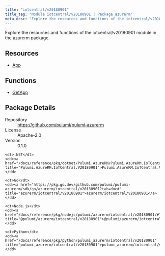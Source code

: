 ```yaml
---
title: "iotcentral/v20180901"
title_tag: "Module iotcentral/v20180901 | Package azurerm"
meta_desc: "Explore the resources and functions of the iotcentral/v20180901 module in the azurerm package."
---
```


<!-- WARNING: this file was generated by Pulumi Docs Generator. -->
<!-- Do not edit by hand unless you're certain you know what you are doing! -->

Explore the resources and functions of the iotcentral/v20180901 module in the azurerm package.

<h2 id="resources">Resources</h2>
<ul class="api">
    <li><a href="app" title="App"><span class="symbol resource"></span>App</a></li>
</ul>

<h2 id="functions">Functions</h2>
<ul class="api">
    <li><a href="getapp" title="GetApp"><span class="symbol function"></span>GetApp</a></li>
</ul>

<h2 id="package-details">Package Details</h2>
<dl class="package-details">
	<dt>Repository</dt>
	<dd><a href="https://github.com/pulumi/pulumi-azurerm">https://github.com/pulumi/pulumi-azurerm</a></dd>
	<dt>License</dt>
	<dd>Apache-2.0</dd>
	<dt>Version</dt>
	<dd>0.1.0</dd>
</dl>



<dl class="tabular">

    <dt>.NET</dt>
    <dd><a href="/docs/reference/pkg/dotnet/Pulumi.AzureRM/Pulumi.AzureRM.IoTCentral.V20180901.html" title="Pulumi.AzureRM.IoTCentral.V20180901">Pulumi.AzureRM.IoTCentral.V20180901</a></dd>

    <dt>Go</dt>
    <dd><a href="https://pkg.go.dev/github.com/pulumi/pulumi-azurerm/sdk/go/azurerm/iotcentral/v20180901?tab=doc#" title="azurerm/iotcentral/v20180901">azurerm/iotcentral/v20180901</a></dd>

    <dt>Node.js</dt>
    <dd><a href="/docs/reference/pkg/nodejs/pulumi/azurerm/iotcentral/v20180901/#" title="@pulumi/azurerm/iotcentral/v20180901">@pulumi/azurerm/iotcentral/v20180901</a></dd>

    <dt>Python</dt>
    <dd><a href="/docs/reference/pkg/python/pulumi_azurerm/iotcentral/v20180901" title="pulumi_azurerm/iotcentral/v20180901">pulumi_azurerm/iotcentral/v20180901</a></dd>

</dl>

